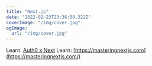 ```yaml
---
title: "Next.js"
date: "2022-02-23T23:36:00.322Z"
coverImage: "/img/cover.jpg"
ogImage:
  url: "/img/cover.jpg"
---
```


Learn: [Auth0 x Next](https://www.youtube.com/watch?v=yufqeJLP1rI)
Learn: [https://masteringnextjs.com](https://masteringnextjs.com/)
